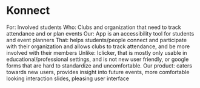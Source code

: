 # Konnect
For: Involved students
Who:  Clubs and organization that need to track attendance and or plan events
Our: App is an accessibility tool for students and event planners
That: helps students/people connect and participate with their organization and allows clubs to track attendance, and be more involved with their members
Unlike: Iclicker,  that is mostly only usable in educational/professional settings, and is not new user friendly, or google forms that are hard to standardize and uncomfortable.
Our product: caters towards new users, provides insight into future events, more comfortable looking interaction slides, pleasing user interface
